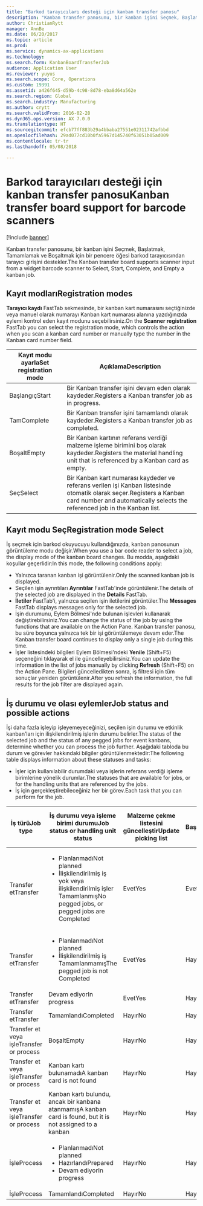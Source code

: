 ```yaml
---
title: "Barkod tarayıcıları desteği için kanban transfer panosu"
description: "Kanban transfer panosunu, bir kanban işini Seçmek, Başlatmak, Tamamlamak ve Boşaltmak için bir pencere öğesi barkod tarayıcısından tarayıcı girişini destekler."
author: ChristianRytt
manager: AnnBe
ms.date: 06/20/2017
ms.topic: article
ms.prod: 
ms.service: dynamics-ax-applications
ms.technology: 
ms.search.form: KanbanBoardTransferJob
audience: Application User
ms.reviewer: yuyus
ms.search.scope: Core, Operations
ms.custom: 19391
ms.assetid: a426f645-d59b-4c98-8d78-eba8d64a562e
ms.search.region: Global
ms.search.industry: Manufacturing
ms.author: crytt
ms.search.validFrom: 2016-02-28
ms.dyn365.ops.version: AX 7.0.0
ms.translationtype: HT
ms.sourcegitcommit: efcb77ff883b29a4bbaba27551e02311742afbbd
ms.openlocfilehash: 29ad077cd10b0fa5967d145740f63051b05ad009
ms.contentlocale: tr-tr
ms.lasthandoff: 05/08/2018

---
```


# <a name="kanban-transfer-board-support-for-barcode-scanners"></a><span data-ttu-id="35b7a-103">Barkod tarayıcıları desteği için kanban transfer panosu</span><span class="sxs-lookup"><span data-stu-id="35b7a-103">Kanban transfer board support for barcode scanners</span></span>

[!include [banner](../includes/banner.md)]

<span data-ttu-id="35b7a-104">Kanban transfer panosunu, bir kanban işini Seçmek, Başlatmak, Tamamlamak ve Boşaltmak için bir pencere öğesi barkod tarayıcısından tarayıcı girişini destekler.</span><span class="sxs-lookup"><span data-stu-id="35b7a-104">The Kanban transfer board supports scanner input from a widget barcode scanner to Select, Start, Complete, and Empty a kanban job.</span></span>

<a name="registration-modes"></a><span data-ttu-id="35b7a-105">Kayıt modları</span><span class="sxs-lookup"><span data-stu-id="35b7a-105">Registration modes</span></span>
------------------

<span data-ttu-id="35b7a-106">**Tarayıcı kaydı** FastTab sekmesinde, bir kanban kart numarasını seçtiğinizde veya manuel olarak numarayı Kanban kart numarası alanına yazdığınızda eylemi kontrol eden kayıt modunu seçebilirsiniz.</span><span class="sxs-lookup"><span data-stu-id="35b7a-106">On the **Scanner registration** FastTab you can select the registration mode, which controls the action when you scan a kanban card number or manually type the number in the Kanban card number field.</span></span>

| <span data-ttu-id="35b7a-107">Kayıt modu ayarla</span><span class="sxs-lookup"><span data-stu-id="35b7a-107">Set registration mode</span></span> | <span data-ttu-id="35b7a-108">Açıklama</span><span class="sxs-lookup"><span data-stu-id="35b7a-108">Description</span></span>                                                                                     |
|-----------------------|-------------------------------------------------------------------------------------------------|
| <span data-ttu-id="35b7a-109">Başlangıç</span><span class="sxs-lookup"><span data-stu-id="35b7a-109">Start</span></span>                 | <span data-ttu-id="35b7a-110">Bir Kanban transfer işini devam eden olarak kaydeder.</span><span class="sxs-lookup"><span data-stu-id="35b7a-110">Registers a Kanban transfer job as in progress.</span></span>                                                 |
| <span data-ttu-id="35b7a-111">Tam</span><span class="sxs-lookup"><span data-stu-id="35b7a-111">Complete</span></span>              | <span data-ttu-id="35b7a-112">Bir Kanban transfer işini tamamlandı olarak kaydeder.</span><span class="sxs-lookup"><span data-stu-id="35b7a-112">Registers a Kanban transfer job as completed.</span></span>                                                   |
| <span data-ttu-id="35b7a-113">Boşalt</span><span class="sxs-lookup"><span data-stu-id="35b7a-113">Empty</span></span>                 | <span data-ttu-id="35b7a-114">Bir Kanban kartının referans verdiği malzeme işleme birimini boş olarak kaydeder.</span><span class="sxs-lookup"><span data-stu-id="35b7a-114">Registers the material handling unit that is referenced by a Kanban card as empty.</span></span>              |
| <span data-ttu-id="35b7a-115">Seç</span><span class="sxs-lookup"><span data-stu-id="35b7a-115">Select</span></span>                | <span data-ttu-id="35b7a-116">Bir Kanban kart numarası kaydeder ve referans verilen işi Kanban listesinde otomatik olarak seçer.</span><span class="sxs-lookup"><span data-stu-id="35b7a-116">Registers a Kanban card number and automatically selects the referenced job in the Kanban list.</span></span> |

 
<a name="registration-mode-select"></a><span data-ttu-id="35b7a-117">Kayıt modu Seç</span><span class="sxs-lookup"><span data-stu-id="35b7a-117">Registration mode Select</span></span>
------------------------

<span data-ttu-id="35b7a-118">İş seçmek için barkod okuyucuyu kullandığınızda, kanban panosunun görüntüleme modu değişir.</span><span class="sxs-lookup"><span data-stu-id="35b7a-118">When you use a bar code reader to select a job, the display mode of the kanban board changes.</span></span> <span data-ttu-id="35b7a-119">Bu modda, aşağıdaki koşullar geçerlidir:</span><span class="sxs-lookup"><span data-stu-id="35b7a-119">In this mode, the following conditions apply:</span></span>

-   <span data-ttu-id="35b7a-120">Yalnızca taranan kanban işi görüntülenir.</span><span class="sxs-lookup"><span data-stu-id="35b7a-120">Only the scanned kanban job is displayed.</span></span>
-   <span data-ttu-id="35b7a-121">Seçilen işin ayrıntıları **Ayrıntılar** FastTab'inde görüntülenir.</span><span class="sxs-lookup"><span data-stu-id="35b7a-121">The details of the selected job are displayed in the **Details** FastTab.</span></span>
-   <span data-ttu-id="35b7a-122">**İletiler** FastTab'i, yalnızca seçilen işin iletilerini görüntüler.</span><span class="sxs-lookup"><span data-stu-id="35b7a-122">The **Messages** FastTab displays messages only for the selected job.</span></span>
-   <span data-ttu-id="35b7a-123">İşin durumunu, Eylem Bölmesi'nde bulunan işlevleri kullanarak değiştirebilirsiniz.</span><span class="sxs-lookup"><span data-stu-id="35b7a-123">You can change the status of the job by using the functions that are available on the Action Pane.</span></span> <span data-ttu-id="35b7a-124">Kanban transfer panosu, bu süre boyunca yalnızca tek bir işi görüntülemeye devam eder.</span><span class="sxs-lookup"><span data-stu-id="35b7a-124">The Kanban transfer board continues to display only a single job during this time.</span></span>
-   <span data-ttu-id="35b7a-125">İşler listesindeki bilgileri Eylem Bölmesi'ndeki **Yenile** (Shift+F5) seçeneğini tıklayarak el ile güncelleyebilirsiniz.</span><span class="sxs-lookup"><span data-stu-id="35b7a-125">You can update the information in the list of jobs manually by clicking **Refresh** (Shift+F5) on the Action Pane.</span></span> <span data-ttu-id="35b7a-126">Bilgileri güncelledikten sonra, iş filtresi için tüm sonuçlar yeniden görüntülenir.</span><span class="sxs-lookup"><span data-stu-id="35b7a-126">After you refresh the information, the full results for the job filter are displayed again.</span></span>

## <a name="job-status-and-possible-actions"></a><span data-ttu-id="35b7a-127">İş durumu ve olası eylemler</span><span class="sxs-lookup"><span data-stu-id="35b7a-127">Job status and possible actions</span></span>
<span data-ttu-id="35b7a-128">İşi daha fazla işleyip işleyemeyeceğinizi, seçilen işin durumu ve etkinlik kanban'ları için ilişkilendirilmiş işlerin durumu belirler.</span><span class="sxs-lookup"><span data-stu-id="35b7a-128">The status of the selected job and the status of any pegged jobs for event kanbans, determine whether you can process the job further.</span></span> <span data-ttu-id="35b7a-129">Aşağıdaki tabloda bu durum ve görevler hakkındaki bilgiler görüntülenmektedir:</span><span class="sxs-lookup"><span data-stu-id="35b7a-129">The following table displays information about these statuses and tasks:</span></span>
-   <span data-ttu-id="35b7a-130">İşler için kullanılabilir durumdaki veya işlerin referans verdiği işleme birimlerine yönelik durumlar.</span><span class="sxs-lookup"><span data-stu-id="35b7a-130">The statuses that are available for jobs, or for the handling units that are referenced by the jobs.</span></span>
-   <span data-ttu-id="35b7a-131">İş için gerçekleştirebileceğiniz her bir görev.</span><span class="sxs-lookup"><span data-stu-id="35b7a-131">Each task that you can perform for the job.</span></span>

<table>
<colgroup>
<col width="12%" />
<col width="12%" />
<col width="12%" />
<col width="12%" />
<col width="12%" />
<col width="12%" />
<col width="12%" />
<col width="12%" />
</colgroup>
<thead>
<tr class="header">
<th><span data-ttu-id="35b7a-132">İş türü</span><span class="sxs-lookup"><span data-stu-id="35b7a-132">Job type</span></span></th>
<th><span data-ttu-id="35b7a-133">İş durumu veya işleme birimi durumu</span><span class="sxs-lookup"><span data-stu-id="35b7a-133">Job status or handling unit status</span></span></th>
<th><span data-ttu-id="35b7a-134">Malzeme çekme listesini güncelleştir</span><span class="sxs-lookup"><span data-stu-id="35b7a-134">Update picking list</span></span></th>
<th><span data-ttu-id="35b7a-135">Başlangıç</span><span class="sxs-lookup"><span data-stu-id="35b7a-135">Start</span></span></th>
<th><span data-ttu-id="35b7a-136">Kaydı güncelleştir</span><span class="sxs-lookup"><span data-stu-id="35b7a-136">Update registration</span></span></th>
<th><span data-ttu-id="35b7a-137">Tam</span><span class="sxs-lookup"><span data-stu-id="35b7a-137">Complete</span></span></th>
<th><span data-ttu-id="35b7a-138">Boşalt</span><span class="sxs-lookup"><span data-stu-id="35b7a-138">Empty</span></span></th>
<th><span data-ttu-id="35b7a-139">Olay kanbanları oluştur</span><span class="sxs-lookup"><span data-stu-id="35b7a-139">Create event kanbans</span></span></th>
</tr>
</thead>
<tbody>
<tr class="odd">
<td><span data-ttu-id="35b7a-140">Transfer et</span><span class="sxs-lookup"><span data-stu-id="35b7a-140">Transfer</span></span></td>
<td><ul>
<li><span data-ttu-id="35b7a-141">Planlanmadı</span><span class="sxs-lookup"><span data-stu-id="35b7a-141">Not planned</span></span></li>
<li><span data-ttu-id="35b7a-142">İlişkilendirilmiş iş yok veya ilişkilendirilmiş işler Tamamlanmış</span><span class="sxs-lookup"><span data-stu-id="35b7a-142">No pegged jobs, or pegged jobs are Completed</span></span></li>
</ul></td>
<td><span data-ttu-id="35b7a-143">Evet</span><span class="sxs-lookup"><span data-stu-id="35b7a-143">Yes</span></span></td>
<td><span data-ttu-id="35b7a-144">Evet</span><span class="sxs-lookup"><span data-stu-id="35b7a-144">Yes</span></span></td>
<td><span data-ttu-id="35b7a-145">Evet</span><span class="sxs-lookup"><span data-stu-id="35b7a-145">Yes</span></span></td>
<td><span data-ttu-id="35b7a-146">Evet</span><span class="sxs-lookup"><span data-stu-id="35b7a-146">Yes</span></span></td>
<td><span data-ttu-id="35b7a-147">Hayır</span><span class="sxs-lookup"><span data-stu-id="35b7a-147">No</span></span></td>
<td><span data-ttu-id="35b7a-148">Evet</span><span class="sxs-lookup"><span data-stu-id="35b7a-148">Yes</span></span></td>
</tr>
<tr class="even">
<td><span data-ttu-id="35b7a-149">Transfer et</span><span class="sxs-lookup"><span data-stu-id="35b7a-149">Transfer</span></span></td>
<td><ul>
<li><span data-ttu-id="35b7a-150">Planlanmadı</span><span class="sxs-lookup"><span data-stu-id="35b7a-150">Not planned</span></span></li>
<li><span data-ttu-id="35b7a-151">İlişkilendirilmiş iş Tamamlanmamış</span><span class="sxs-lookup"><span data-stu-id="35b7a-151">The pegged job is not Completed</span></span></li>
</ul></td>
<td><span data-ttu-id="35b7a-152">Evet</span><span class="sxs-lookup"><span data-stu-id="35b7a-152">Yes</span></span></td>
<td><span data-ttu-id="35b7a-153">Hayır</span><span class="sxs-lookup"><span data-stu-id="35b7a-153">No</span></span></td>
<td><span data-ttu-id="35b7a-154">Evet</span><span class="sxs-lookup"><span data-stu-id="35b7a-154">Yes</span></span></td>
<td><span data-ttu-id="35b7a-155">Hayır</span><span class="sxs-lookup"><span data-stu-id="35b7a-155">No</span></span></td>
<td><span data-ttu-id="35b7a-156">Hayır</span><span class="sxs-lookup"><span data-stu-id="35b7a-156">No</span></span></td>
<td><span data-ttu-id="35b7a-157">Hayır</span><span class="sxs-lookup"><span data-stu-id="35b7a-157">No</span></span></td>
</tr>
<tr class="odd">
<td><span data-ttu-id="35b7a-158">Transfer et</span><span class="sxs-lookup"><span data-stu-id="35b7a-158">Transfer</span></span></td>
<td><span data-ttu-id="35b7a-159">Devam ediyor</span><span class="sxs-lookup"><span data-stu-id="35b7a-159">In progress</span></span></td>
<td><span data-ttu-id="35b7a-160">Evet</span><span class="sxs-lookup"><span data-stu-id="35b7a-160">Yes</span></span></td>
<td><span data-ttu-id="35b7a-161">Hayır</span><span class="sxs-lookup"><span data-stu-id="35b7a-161">No</span></span></td>
<td><span data-ttu-id="35b7a-162">Evet</span><span class="sxs-lookup"><span data-stu-id="35b7a-162">Yes</span></span></td>
<td><span data-ttu-id="35b7a-163">Evet</span><span class="sxs-lookup"><span data-stu-id="35b7a-163">Yes</span></span></td>
<td><span data-ttu-id="35b7a-164">Hayır</span><span class="sxs-lookup"><span data-stu-id="35b7a-164">No</span></span></td>
<td><span data-ttu-id="35b7a-165">Hayır</span><span class="sxs-lookup"><span data-stu-id="35b7a-165">No</span></span></td>
</tr>
<tr class="even">
<td><span data-ttu-id="35b7a-166">Transfer et</span><span class="sxs-lookup"><span data-stu-id="35b7a-166">Transfer</span></span></td>
<td><span data-ttu-id="35b7a-167">Tamamlandı</span><span class="sxs-lookup"><span data-stu-id="35b7a-167">Completed</span></span></td>
<td><span data-ttu-id="35b7a-168">Hayır</span><span class="sxs-lookup"><span data-stu-id="35b7a-168">No</span></span></td>
<td><span data-ttu-id="35b7a-169">Hayır</span><span class="sxs-lookup"><span data-stu-id="35b7a-169">No</span></span></td>
<td><span data-ttu-id="35b7a-170">Hayır</span><span class="sxs-lookup"><span data-stu-id="35b7a-170">No</span></span></td>
<td><span data-ttu-id="35b7a-171">Hayır</span><span class="sxs-lookup"><span data-stu-id="35b7a-171">No</span></span></td>
<td><span data-ttu-id="35b7a-172">Evet</span><span class="sxs-lookup"><span data-stu-id="35b7a-172">Yes</span></span></td>
<td><span data-ttu-id="35b7a-173">Hayır</span><span class="sxs-lookup"><span data-stu-id="35b7a-173">No</span></span></td>
</tr>
<tr class="odd">
<td><span data-ttu-id="35b7a-174">Transfer et veya işle</span><span class="sxs-lookup"><span data-stu-id="35b7a-174">Transfer or process</span></span></td>
<td><span data-ttu-id="35b7a-175">Boşalt</span><span class="sxs-lookup"><span data-stu-id="35b7a-175">Empty</span></span></td>
<td><span data-ttu-id="35b7a-176">Hayır</span><span class="sxs-lookup"><span data-stu-id="35b7a-176">No</span></span></td>
<td><span data-ttu-id="35b7a-177">Hayır</span><span class="sxs-lookup"><span data-stu-id="35b7a-177">No</span></span></td>
<td><span data-ttu-id="35b7a-178">Hayır</span><span class="sxs-lookup"><span data-stu-id="35b7a-178">No</span></span></td>
<td><span data-ttu-id="35b7a-179">Hayır</span><span class="sxs-lookup"><span data-stu-id="35b7a-179">No</span></span></td>
<td><span data-ttu-id="35b7a-180">Hayır</span><span class="sxs-lookup"><span data-stu-id="35b7a-180">No</span></span></td>
<td><span data-ttu-id="35b7a-181">Hayır</span><span class="sxs-lookup"><span data-stu-id="35b7a-181">No</span></span></td>
</tr>
<tr class="even">
<td><span data-ttu-id="35b7a-182">Transfer et veya işle</span><span class="sxs-lookup"><span data-stu-id="35b7a-182">Transfer or process</span></span></td>
<td><span data-ttu-id="35b7a-183">Kanban kartı bulunamadı</span><span class="sxs-lookup"><span data-stu-id="35b7a-183">A kanban card is not found</span></span></td>
<td><span data-ttu-id="35b7a-184">Hayır</span><span class="sxs-lookup"><span data-stu-id="35b7a-184">No</span></span></td>
<td><span data-ttu-id="35b7a-185">Hayır</span><span class="sxs-lookup"><span data-stu-id="35b7a-185">No</span></span></td>
<td><span data-ttu-id="35b7a-186">Hayır</span><span class="sxs-lookup"><span data-stu-id="35b7a-186">No</span></span></td>
<td><span data-ttu-id="35b7a-187">Hayır</span><span class="sxs-lookup"><span data-stu-id="35b7a-187">No</span></span></td>
<td><span data-ttu-id="35b7a-188">Hayır</span><span class="sxs-lookup"><span data-stu-id="35b7a-188">No</span></span></td>
<td><span data-ttu-id="35b7a-189">Hayır</span><span class="sxs-lookup"><span data-stu-id="35b7a-189">No</span></span></td>
</tr>
<tr class="odd">
<td><span data-ttu-id="35b7a-190">Transfer et veya işle</span><span class="sxs-lookup"><span data-stu-id="35b7a-190">Transfer or process</span></span></td>
<td><span data-ttu-id="35b7a-191">Kanban kartı bulundu, ancak bir kanbana atanmamış</span><span class="sxs-lookup"><span data-stu-id="35b7a-191">A kanban card is found, but it is not assigned to a kanban</span></span></td>
<td><span data-ttu-id="35b7a-192">Hayır</span><span class="sxs-lookup"><span data-stu-id="35b7a-192">No</span></span></td>
<td><span data-ttu-id="35b7a-193">Hayır</span><span class="sxs-lookup"><span data-stu-id="35b7a-193">No</span></span></td>
<td><span data-ttu-id="35b7a-194">Hayır</span><span class="sxs-lookup"><span data-stu-id="35b7a-194">No</span></span></td>
<td><span data-ttu-id="35b7a-195">Hayır</span><span class="sxs-lookup"><span data-stu-id="35b7a-195">No</span></span></td>
<td><span data-ttu-id="35b7a-196">Hayır</span><span class="sxs-lookup"><span data-stu-id="35b7a-196">No</span></span></td>
<td><span data-ttu-id="35b7a-197">Hayır</span><span class="sxs-lookup"><span data-stu-id="35b7a-197">No</span></span></td>
</tr>
<tr class="even">
<td><span data-ttu-id="35b7a-198">İşle</span><span class="sxs-lookup"><span data-stu-id="35b7a-198">Process</span></span></td>
<td><ul>
<li><span data-ttu-id="35b7a-199">Planlanmadı</span><span class="sxs-lookup"><span data-stu-id="35b7a-199">Not planned</span></span></li>
<li><span data-ttu-id="35b7a-200">Hazırlandı</span><span class="sxs-lookup"><span data-stu-id="35b7a-200">Prepared</span></span></li>
<li><span data-ttu-id="35b7a-201">Devam ediyor</span><span class="sxs-lookup"><span data-stu-id="35b7a-201">In progress</span></span></li>
</ul></td>
<td><span data-ttu-id="35b7a-202">Hayır</span><span class="sxs-lookup"><span data-stu-id="35b7a-202">No</span></span></td>
<td><span data-ttu-id="35b7a-203">Hayır</span><span class="sxs-lookup"><span data-stu-id="35b7a-203">No</span></span></td>
<td><span data-ttu-id="35b7a-204">Hayır</span><span class="sxs-lookup"><span data-stu-id="35b7a-204">No</span></span></td>
<td><span data-ttu-id="35b7a-205">Hayır</span><span class="sxs-lookup"><span data-stu-id="35b7a-205">No</span></span></td>
<td><span data-ttu-id="35b7a-206">Hayır</span><span class="sxs-lookup"><span data-stu-id="35b7a-206">No</span></span></td>
<td><span data-ttu-id="35b7a-207">Hayır</span><span class="sxs-lookup"><span data-stu-id="35b7a-207">No</span></span></td>
</tr>
<tr class="odd">
<td><span data-ttu-id="35b7a-208">İşle</span><span class="sxs-lookup"><span data-stu-id="35b7a-208">Process</span></span></td>
<td><span data-ttu-id="35b7a-209">Tamamlandı</span><span class="sxs-lookup"><span data-stu-id="35b7a-209">Completed</span></span></td>
<td><span data-ttu-id="35b7a-210">Hayır</span><span class="sxs-lookup"><span data-stu-id="35b7a-210">No</span></span></td>
<td><span data-ttu-id="35b7a-211">Hayır</span><span class="sxs-lookup"><span data-stu-id="35b7a-211">No</span></span></td>
<td><span data-ttu-id="35b7a-212">Hayır</span><span class="sxs-lookup"><span data-stu-id="35b7a-212">No</span></span></td>
<td><span data-ttu-id="35b7a-213">Hayır</span><span class="sxs-lookup"><span data-stu-id="35b7a-213">No</span></span></td>
<td><span data-ttu-id="35b7a-214">Hayır</span><span class="sxs-lookup"><span data-stu-id="35b7a-214">No</span></span></td>
<td><span data-ttu-id="35b7a-215">Hayır</span><span class="sxs-lookup"><span data-stu-id="35b7a-215">No</span></span></td>
</tr>
</tbody>
</table>







